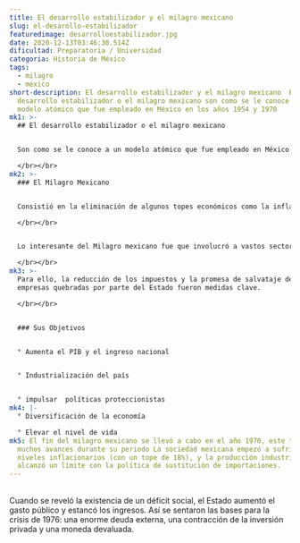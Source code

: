 ```yaml
---
title: El desarrollo estabilizador y el milagro mexicano
slug: el-desarollo-estabilizador
featuredimage: desarrolloestabilizador.jpg
date: 2020-12-13T03:46:30.514Z
dificultad: Preparatoria / Universidad
categoria: Historia de México
tags:
  - milagro
  - mexico
short-description: El desarrollo estabilizador y el milagro mexicano  El
  desarrollo estabilizador o el milagro mexicano son como se le conoce a un
  modelo atómico que fue empleado en México en los años 1954 y 1970
mk1: >-
  ## El desarrollo estabilizador o el milagro mexicano


  Son como se le conoce a un modelo atómico que fue empleado en México en los años 1954 y 1970, lo cual aspiro a hacer una estabilidad económica la cual permitió un desarrollo sostenible y continuado, fue llevado a cabo en tres diferentes años de presidencia los cuales son los de Adolfo Ruiz de Cortines en 1952 a 1958,tuvo algunos retos los cuales fueron, la impopularidad creciente del grupo de poder, el encarecimiento del costo de vida, las rivalidades dentro de la familia revolucionaria, El de Adolfo López de Mateos de 1958 a 1964, sus restos fueron la economía se estaba estancando, y la inflación no dejaba de aumentar  y por el de Gustavo Díaz Ordaz en 1964 a 1970, fueron sus retos el modelo de desarrollo económico estaba dando señas de agotamiento, había lata concentración urbana, y el rezago agropecuario, los sucesos que hubo en los años de presidente de Díaz Ordaz los más destacados fueron el 2 de octubre de 1968 “La matanza de Tlatelolco” y los juegos olímpicos celebrados    Eran medidas de carácter liberal bajo la premisa de que generar mayores riquezas resultaría más beneficioso para la población que el asistencialismo estatal. Coincidió con el tránsito de la sociedad mexicana rural hacia una más moderna e industrializada.

  </br></br>
mk2: >-
  ### El Milagro Mexicano


  Consistió en la eliminación de algunos topes económicos como la inflación, las devaluaciones o el déficit de los pagos, Así, los 18 años del Desarrollo estabilizador se caracterizaron por un crecimiento económico sostenido de 6.6% anual, con una inflación de 2.2%. Esto en parte debido al reemplazo de la producción agrícola tradicional por producción industrial moderna, fruto de la expansión del mercado interno, el crecimiento urbano y la reforma agraria. Para ello también fue fundamental la inversión en la infraestructura de comunicaciones y en el sector energético: se nacionalizó la empresa de electricidad y se creó una compañía estatal, adjudicando al trabajador una parte de las ganancias que presentará la empresa.

  </br></br>


  Lo interesante del Milagro mexicano fue que involucró a vastos sectores de la sociedad en un proyecto de desarrollo común: el gobierno garantiza a banqueros, trabajadores, empresarios y campesinos altas tasas de rentabilidad si se comprometían a invertir abundantemente en el país.

  </br></br>
mk3: >-
  Para ello, la reducción de los impuestos y la promesa de salvataje de las
  empresas quebradas por parte del Estado fueron medidas clave.

  </br></br>


  ### Sus Objetivos 


  ° Aumenta el PIB y el ingreso nacional 


  ° Industrialización del país 


  ° impulsar  políticas proteccionistas
mk4: |-
  ° Diversificación de la economía

  ° Elevar el nivel de vida
mk5: El fin del milagro mexicano se llevó a cabo en el año 1970, este tuvo
  muchos avances durante su periodo La sociedad mexicana empezó a sufrir altos
  niveles inflacionarios (con un tope de 18%), y la producción industrial
  alcanzó un límite con la política de sustitución de importaciones.
---
```


</br>
Cuando se reveló la existencia de un déficit social, el Estado aumentó el gasto público y estancó los ingresos. Así se sentaron las bases para la crisis de 1976: una enorme deuda externa, una contracción de la inversión privada y una moneda devaluada.
